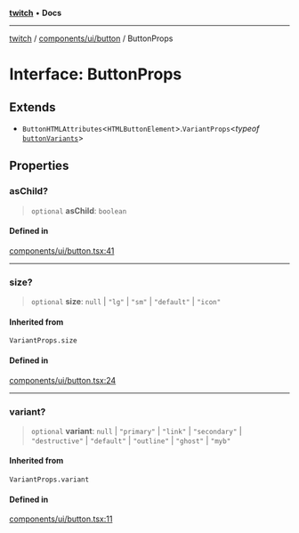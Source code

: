[**twitch**](../../../../README.md) • **Docs**

***

[twitch](../../../../modules.md) / [components/ui/button](../README.md) / ButtonProps

# Interface: ButtonProps

## Extends

- `ButtonHTMLAttributes`\<`HTMLButtonElement`\>.`VariantProps`\<*typeof* [`buttonVariants`](../functions/buttonVariants.md)\>

## Properties

### asChild?

> `optional` **asChild**: `boolean`

#### Defined in

[components/ui/button.tsx:41](https://github.com/Mohaamedl/Twitch_clone/blob/9ae8fe0301b5527403a032a29bdae292528b52a8/components/ui/button.tsx#L41)

***

### size?

> `optional` **size**: `null` \| `"lg"` \| `"sm"` \| `"default"` \| `"icon"`

#### Inherited from

`VariantProps.size`

#### Defined in

[components/ui/button.tsx:24](https://github.com/Mohaamedl/Twitch_clone/blob/9ae8fe0301b5527403a032a29bdae292528b52a8/components/ui/button.tsx#L24)

***

### variant?

> `optional` **variant**: `null` \| `"primary"` \| `"link"` \| `"secondary"` \| `"destructive"` \| `"default"` \| `"outline"` \| `"ghost"` \| `"myb"`

#### Inherited from

`VariantProps.variant`

#### Defined in

[components/ui/button.tsx:11](https://github.com/Mohaamedl/Twitch_clone/blob/9ae8fe0301b5527403a032a29bdae292528b52a8/components/ui/button.tsx#L11)
